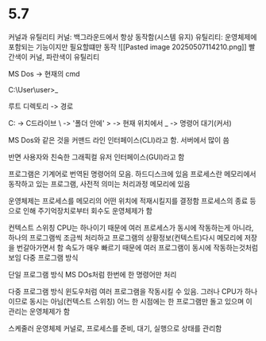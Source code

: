 
# 5.7

커널과 유틸리티
커널: 백그라운드에서 항상 동작함(시스템 유지)
유틸리티: 운영체제에 포함되는 기능이지만 필요할떄만 동작
![[Pasted image 20250507114210.png]]
빨간색이 커널, 파란색이 유틸리티


MS Dos -> 현재의 cmd

C:\User\user>_

루트 디렉토리 -> 경로

C: -> C드라이브
\ -> '폴더 안에'
\> -> 현재 위치에서
_ -> 명령어 대기(커서)

MS Dos와 같은 것을 커맨드 라인 인터페이스(CLI)라고 함.
서버에서 많이 씀

반면 사용자와 친숙한 그래픽컬 유저 인터페이스(GUI)라고 함

프로그램은 기계어로 번역된 명령어의 모음. 하드디스크에 있음
프로세스란 메모리에서 동작하고 있는 프로그램, 사전적 의미는 처리과정
메모리에 있음

운영체제는 프로세스를 메모리의 어떤 위치에 적재시킬지를 결정함
프로세스의 종료 등으로 인해 주기억장치로부터 회수도 운영체제가 함

컨텍스트 스위칭
CPU는 하나이기 때문에 여러 프로세스가 동시에 작동하는게 아니라, 하나의 프로그램씩 조금씩 처리하고 프로그램의 상황정보(컨텍스트)다시 메모리에 저장을 번갈아가면서 함
속도가 매우 빠르기 때문에 여러 프로그램이 동시에 작동하는것처럼 보임
다중 프로그램 방식

단일 프로그램 방식
MS DOs처럼 한번에 한 명령어만 처리

다중 프로그램 방식
윈도우처럼 여러 프로그램을 작동시킬 수 있음. 그러나 CPU가 하나이므로 동시는 아님(컨텍스트 스위칭)
어느 한 시점에는 한 프로그램만 돌고 있으며 이 관리는 운영체제가 함

스케줄러
운영체제 커널로, 프로세스를 준비, 대기, 실행으로 상태를 관리함





